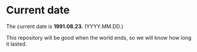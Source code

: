 # Current date

The current date is **1991.08.23.** (YYYY.MM.DD.)

This repository will be good when the world ends, so we will know how long it lasted.